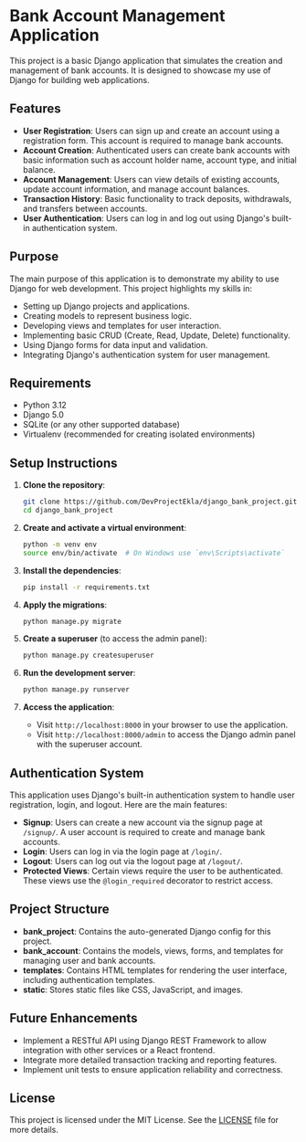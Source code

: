 # Bank Account Management Application

This project is a basic Django application that simulates the creation and management of bank accounts. It is designed to showcase my use of Django for building web applications.

## Features

- **User Registration**: Users can sign up and create an account using a registration form. This account is required to manage bank accounts.
- **Account Creation**: Authenticated users can create bank accounts with basic information such as account holder name, account type, and initial balance.
- **Account Management**: Users can view details of existing accounts, update account information, and manage account balances.
- **Transaction History**: Basic functionality to track deposits, withdrawals, and transfers between accounts.
- **User Authentication**: Users can log in and log out using Django's built-in authentication system.

## Purpose

The main purpose of this application is to demonstrate my ability to use Django for web development. This project highlights my skills in:

- Setting up Django projects and applications.
- Creating models to represent business logic.
- Developing views and templates for user interaction.
- Implementing basic CRUD (Create, Read, Update, Delete) functionality.
- Using Django forms for data input and validation.
- Integrating Django's authentication system for user management.

## Requirements

- Python 3.12
- Django 5.0
- SQLite (or any other supported database)
- Virtualenv (recommended for creating isolated environments)

## Setup Instructions

1. **Clone the repository**:

   ```bash
   git clone https://github.com/DevProjectEkla/django_bank_project.git
   cd django_bank_project
   ```

2. **Create and activate a virtual environment**:

   ```bash
   python -m venv env
   source env/bin/activate  # On Windows use `env\Scripts\activate`
   ```

3. **Install the dependencies**:

   ```bash
   pip install -r requirements.txt
   ```

4. **Apply the migrations**:

   ```bash
   python manage.py migrate
   ```

5. **Create a superuser** (to access the admin panel):

   ```bash
   python manage.py createsuperuser
   ```

6. **Run the development server**:

   ```bash
   python manage.py runserver
   ```

7. **Access the application**:

   - Visit `http://localhost:8000` in your browser to use the application.
   - Visit `http://localhost:8000/admin` to access the Django admin panel with the superuser account.

## Authentication System

This application uses Django's built-in authentication system to handle user registration, login, and logout. Here are the main features:

- **Signup**: Users can create a new account via the signup page at `/signup/`. A user account is required to create and manage bank accounts.
- **Login**: Users can log in via the login page at `/login/`.
- **Logout**: Users can log out via the logout page at `/logout/`.
- **Protected Views**: Certain views require the user to be authenticated. These views use the `@login_required` decorator to restrict access.

## Project Structure

- **bank_project**: Contains the auto-generated Django config for this project.
- **bank_account**: Contains the models, views, forms, and templates for managing user and bank accounts.
- **templates**: Contains HTML templates for rendering the user interface, including authentication templates.
- **static**: Stores static files like CSS, JavaScript, and images.

## Future Enhancements

- Implement a RESTful API using Django REST Framework to allow integration with other services or a React frontend.
- Integrate more detailed transaction tracking and reporting features.
- Implement unit tests to ensure application reliability and correctness.

## License

This project is licensed under the MIT License. See the [LICENSE](LICENSE) file for more details.

